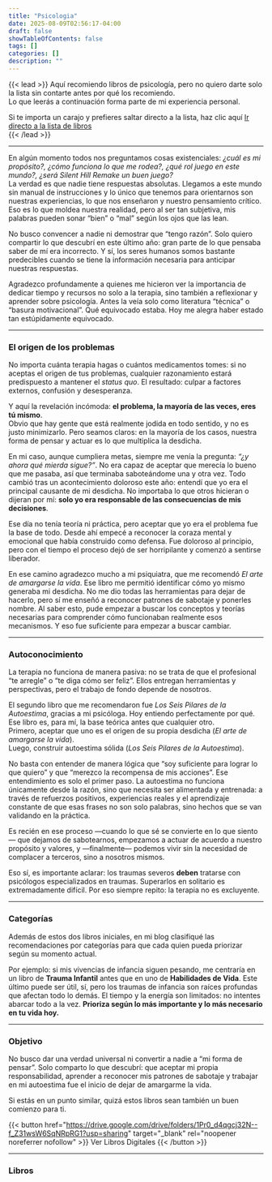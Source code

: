```yaml
---
title: "Psicologia"  
date: 2025-08-09T02:56:17-04:00  
draft: false
showTableOfContents: false
tags: []  
categories: []  
description: ""
---
```


{{< lead >}}
Aquí recomiendo libros de psicología, pero no quiero darte solo la lista sin contarte antes por qué los recomiendo.  
Lo que leerás a continuación forma parte de mi experiencia personal.

Si te importa un carajo y prefieres saltar directo a la lista, haz clic aquí [Ir directo a la lista de libros](#libros)  
{{< /lead >}}

---

En algún momento todos nos preguntamos cosas existenciales: *¿cuál es mi propósito?, ¿cómo funciona lo que me rodea?, ¿qué rol juego en este mundo?, ¿será Silent Hill Remake un buen juego?*  
La verdad es que nadie tiene respuestas absolutas. Llegamos a este mundo sin manual de instrucciones y lo único que tenemos para orientarnos son nuestras experiencias, lo que nos enseñaron y nuestro pensamiento crítico. Eso es lo que moldea nuestra realidad, pero al ser tan subjetiva, mis palabras pueden sonar “bien” o “mal” según los ojos que las lean.  

No busco convencer a nadie ni demostrar que “tengo razón”. Solo quiero compartir lo que descubrí en este último año: gran parte de lo que pensaba saber de mí era incorrecto. Y sí, los seres humanos somos bastante predecibles cuando se tiene la información necesaria para anticipar nuestras respuestas.  

Agradezco profundamente a quienes me hicieron ver la importancia de dedicar tiempo y recursos no solo a la terapia, sino también a reflexionar y aprender sobre psicología. Antes la veía solo como literatura “técnica” o “basura motivacional”. Qué equivocado estaba. Hoy me alegra haber estado tan estúpidamente equivocado.  

---

### El origen de los problemas  

No importa cuánta terapia hagas o cuántos medicamentos tomes: si no aceptas el origen de tus problemas, cualquier razonamiento estará predispuesto a mantener el *status quo*. El resultado: culpar a factores externos, confusión y desesperanza.  

Y aquí la revelación incómoda: **el problema, la mayoría de las veces, eres tú mismo**.  
Obvio que hay gente que está realmente jodida en todo sentido, y no es justo minimizarlo. Pero seamos claros: en la mayoría de los casos, nuestra forma de pensar y actuar es lo que multiplica la desdicha.  

En mi caso, aunque cumpliera metas, siempre me venía la pregunta: *“¿y ahora qué mierda sigue?”*. No era capaz de aceptar que merecía lo bueno que me pasaba, así que terminaba saboteándome una y otra vez. Todo cambió tras un acontecimiento doloroso este año: entendí que yo era el principal causante de mi desdicha. No importaba lo que otros hicieran o dijeran por mí: **solo yo era responsable de las consecuencias de mis decisiones**.  

Ese día no tenía teoría ni práctica, pero aceptar que yo era el problema fue la base de todo. Desde ahí empecé a reconocer la coraza mental y emocional que había construido como defensa. Fue doloroso al principio, pero con el tiempo el proceso dejó de ser horripilante y comenzó a sentirse liberador.  

En ese camino agradezco mucho a mi psiquiatra, que me recomendó *El arte de amargarse la vida*. Ese libro me permitió identificar cómo yo mismo generaba mi desdicha. No me dio todas las herramientas para dejar de hacerlo, pero sí me enseñó a reconocer patrones de sabotaje y ponerles nombre. Al saber esto, pude empezar a buscar los conceptos y teorías necesarias para comprender cómo funcionaban realmente esos mecanismos. Y eso fue suficiente para empezar a buscar cambiar.

---

### Autoconocimiento  

La terapia no funciona de manera pasiva: no se trata de que el profesional “te arregle” o “te diga cómo ser feliz”. Ellos entregan herramientas y perspectivas, pero el trabajo de fondo depende de nosotros.  

El segundo libro que me recomendaron fue *Los Seis Pilares de la Autoestima*, gracias a mi psicóloga. Hoy entiendo perfectamente por qué. Ese libro es, para mí, la base teórica antes que cualquier otro.  
Primero, aceptar que uno es el origen de su propia desdicha (*El arte de amargarse la vida*).  
Luego, construir autoestima sólida (*Los Seis Pilares de la Autoestima*).  

No basta con entender de manera lógica que “soy suficiente para lograr lo que quiero” y que “merezco la recompensa de mis acciones”. Ese entendimiento es solo el primer paso. La autoestima no funciona únicamente desde la razón, sino que necesita ser alimentada y entrenada: a través de refuerzos positivos, experiencias reales y el aprendizaje constante de que esas frases no son solo palabras, sino hechos que se van validando en la práctica.

Es recién en ese proceso —cuando lo que sé se convierte en lo que siento— que dejamos de sabotearnos, empezamos a actuar de acuerdo a nuestro propósito y valores, y —finalmente— podemos vivir sin la necesidad de complacer a terceros, sino a nosotros mismos.

Eso sí, es importante aclarar: los traumas severos **deben** tratarse con psicólogos especializados en traumas. Superarlos en solitario es extremadamente difícil. Por eso siempre repito: la terapia no es excluyente.  

---

### Categorías  

Además de estos dos libros iniciales, en mi blog clasifiqué las recomendaciones por categorías para que cada quien pueda priorizar según su momento actual.  

Por ejemplo: si mis vivencias de infancia siguen pesando, me centraría en un libro de **Trauma Infantil** antes que en uno de **Habilidades de Vida**. Este último puede ser útil, sí, pero los traumas de infancia son raíces profundas que afectan todo lo demás. El tiempo y la energía son limitados: no intentes abarcar todo a la vez. **Prioriza según lo más importante y lo más necesario en tu vida hoy.**  

---

### Objetivo  

No busco dar una verdad universal ni convertir a nadie a “mi forma de pensar”. Solo comparto lo que descubrí: que aceptar mi propia responsabilidad, aprender a reconocer mis patrones de sabotaje y trabajar en mi autoestima fue el inicio de dejar de amargarme la vida.  

Si estás en un punto similar, quizá estos libros sean también un buen comienzo para ti.

{{< button href="https://drive.google.com/drive/folders/1Pr0_d4qgcj32N--f_Z31wsW6SqNRpRG1?usp=sharing" target="_blank" rel="noopener noreferrer nofollow" >}}
Ver Libros Digitales
{{< /button >}}

---

### Libros